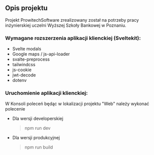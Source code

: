 ## Opis projektu
  Projekt ProwitechSoftware zrealizowany został na potrzeby pracy inżynierskiej uczelni Wyższej Szkoły Bankowej w Poznaniu.

### Wymagane rozszerzenia aplikacji klienckiej (Sveltekit):
  * Svelte modals
  * Google maps / js-api-loader
  * svalte-preprocess
  * tailwindcss
  * js-cookie
  * jwt-decode
  * dotenv

### Uruchomienie aplikacji klienckiej:
  W Konsoli poleceń będąc w lokalizacji projektu "Web" należy wykonać polecenie
  * Dla wersji developerskiej
    >npm run dev
  
  * Dla wersji produkcyjnej
    >npm run build
